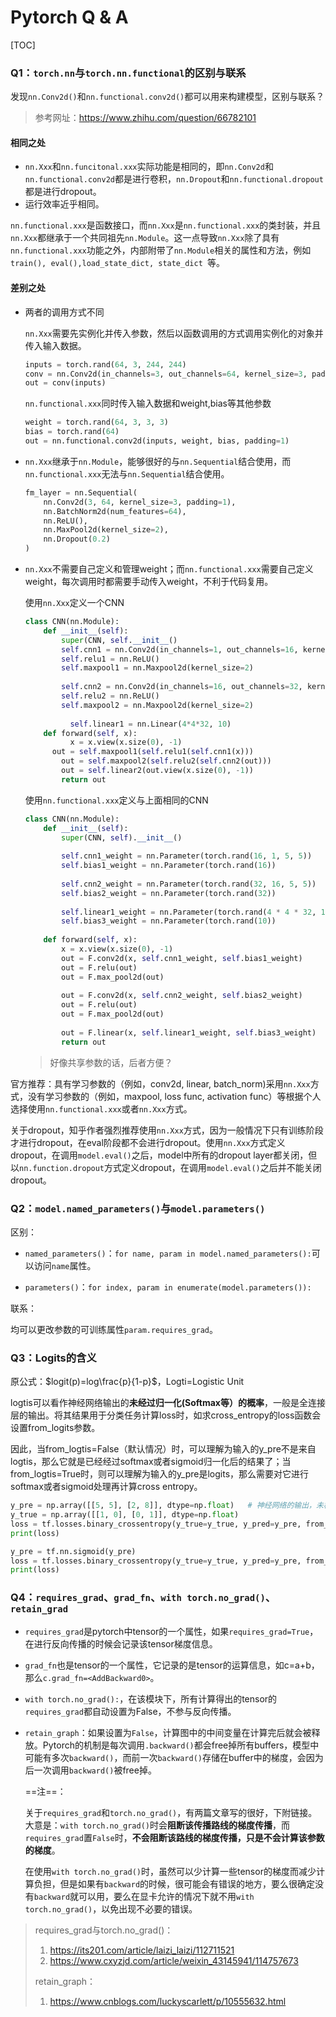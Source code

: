 # Pytorch Q & A

[TOC]



### Q1：`torch.nn`与`torch.nn.functional`的区别与联系

发现`nn.Conv2d()`和`nn.functional.conv2d()`都可以用来构建模型，区别与联系？

> 参考网址：https://www.zhihu.com/question/66782101

#### 相同之处

- `nn.Xxx`和`nn.funcitonal.xxx`实际功能是相同的，即`nn.Conv2d`和`nn.functional.conv2d`都是进行卷积，`nn.Dropout`和`nn.functional.dropout`都是进行dropout。
- 运行效率近乎相同。

`nn.functional.xxx`是函数接口，而`nn.Xxx`是`nn.functional.xxx`的类封装，并且`nn.Xxx`都继承于一个共同祖先`nn.Module`。这一点导致`nn.Xxx`除了具有`nn.functional.xxx`功能之外，内部附带了`nn.Module`相关的属性和方法，例如`train(), eval(),load_state_dict, state_dict `等。

#### 差别之处

- 两者的调用方式不同

  `nn.Xxx`需要先实例化并传入参数，然后以函数调用的方式调用实例化的对象并传入输入数据。

  ```python
  inputs = torch.rand(64, 3, 244, 244)
  conv = nn.Conv2d(in_channels=3, out_channels=64, kernel_size=3, padding=1)
  out = conv(inputs)
  ```

  `nn.functional.xxx`同时传入输入数据和weight,bias等其他参数

  ```python
  weight = torch.rand(64, 3, 3, 3)
  bias = torch.rand(64)
  out = nn.functional.conv2d(inputs, weight, bias, padding=1)
  ```

- `nn.Xxx`继承于`nn.Module`，能够很好的与`nn.Sequential`结合使用，而`nn.functional.xxx`无法与`nn.Sequential`结合使用。

  ```python
  fm_layer = nn.Sequential(
      nn.Conv2d(3, 64, kernel_size=3, padding=1),
      nn.BatchNorm2d(num_features=64),
      nn.ReLU(),
      nn.MaxPool2d(kernel_size=2),
      nn.Dropout(0.2)
  )
  ```

- `nn.Xxx`不需要自己定义和管理weight；而`nn.functional.xxx`需要自己定义weight，每次调用时都需要手动传入weight，不利于代码复用。

  使用`nn.Xxx`定义一个CNN

  ```python
  class CNN(nn.Module):
      def __init__(self):
          super(CNN, self.__init__()
          self.cnn1 = nn.Conv2d(in_channels=1, out_channels=16, kernel_size=5, padding=0)
          self.relu1 = nn.ReLU()
          self.maxpool1 = nn.Maxpool2d(kernel_size=2)
                
          self.cnn2 = nn.Conv2d(in_channels=16, out_channels=32, kernel_size=5, padding=0)
          self.relu2 = nn.ReLU()
          self.maxpool2 = nn.Maxpool2d(kernel_size=2)
          
         	self.linear1 = nn.Linear(4*4*32, 10)
      def forward(self, x):
         	x = x.view(x.size(0), -1)
       	out = self.maxpool1(self.relu1(self.cnn1(x)))
          out = self.maxpool2(self.relu2(self.cnn2(out)))
          out = self.linear2(out.view(x.size(0), -1))
          return out
  ```

  使用`nn.functional.xxx`定义与上面相同的CNN

  ```python
  class CNN(nn.Module):
      def __init__(self):
          super(CNN, self).__init__()
          
          self.cnn1_weight = nn.Parameter(torch.rand(16, 1, 5, 5))
          self.bias1_weight = nn.Parameter(torch.rand(16))
          
          self.cnn2_weight = nn.Parameter(torch.rand(32, 16, 5, 5))
          self.bias2_weight = nn.Parameter(torch.rand(32))
          
          self.linear1_weight = nn.Parameter(torch.rand(4 * 4 * 32, 10))
          self.bias3_weight = nn.Parameter(torch.rand(10))
          
      def forward(self, x):
          x = x.view(x.size(0), -1)
          out = F.conv2d(x, self.cnn1_weight, self.bias1_weight)
          out = F.relu(out)
          out = F.max_pool2d(out)
          
          out = F.conv2d(x, self.cnn2_weight, self.bias2_weight)
          out = F.relu(out)
          out = F.max_pool2d(out)
          
          out = F.linear(x, self.linear1_weight, self.bias3_weight)
          return out
  ```

  > 好像共享参数的话，后者方便？

官方推荐：具有学习参数的（例如，conv2d, linear, batch_norm)采用`nn.Xxx`方式，没有学习参数的（例如，maxpool, loss func, activation func）等根据个人选择使用`nn.functional.xxx`或者`nn.Xxx`方式。

关于dropout，知乎作者强烈推荐使用`nn.Xxx`方式，因为一般情况下只有训练阶段才进行dropout，在eval阶段都不会进行dropout。使用`nn.Xxx`方式定义dropout，在调用`model.eval()`之后，model中所有的dropout layer都关闭，但以`nn.function.dropout`方式定义dropout，在调用`model.eval()`之后并不能关闭dropout。

### Q2：`model.named_parameters()`与`model.parameters()`

区别：

- `named_parameters()`：`for name, param in model.named_parameters():`可以访问`name`属性。

- `parameters()`：`for index, param in enumerate(model.parameters()):`

联系：

均可以更改参数的可训练属性`param.requires_grad`。

### Q3：Logits的含义

原公式：$logit(p)=log\frac{p}{1-p}$，Logti=Logistic Unit

logtis可以看作神经网络输出的**未经过归一化(Softmax等）的概率**，一般是全连接层的输出。将其结果用于分类任务计算loss时，如求cross_entropy的loss函数会设置from_logits参数。

因此，当from_logtis=False（默认情况）时，可以理解为输入的y_pre不是来自logtis，那么它就是已经经过softmax或者sigmoid归一化后的结果了；当from_logtis=True时，则可以理解为输入的y_pre是logits，那么需要对它进行softmax或者sigmoid处理再计算cross entropy。

```python
y_pre = np.array([[5, 5], [2, 8]], dtype=np.float)   # 神经网络的输出，未概率归一化
y_true = np.array([[1, 0], [0, 1]], dtype=np.float)
loss = tf.losses.binary_crossentropy(y_true=y_true, y_pred=y_pre, from_logits=True)
print(loss)

y_pre = tf.nn.sigmoid(y_pre)
loss = tf.losses.binary_crossentropy(y_true=y_true, y_pred=y_pre, from_logits=False)
print(loss)
```

### Q4：`requires_grad`、`grad_fn`、`with torch.no_grad()`、`retain_grad`

- `requires_grad`是pytorch中tensor的一个属性，如果`requires_grad=True`，在进行反向传播的时候会记录该tensor梯度信息。

- `grad_fn`也是tensor的一个属性，它记录的是tensor的运算信息，如c=a+b，那么`c.grad_fn=<AddBackward0>`。

- `with torch.no_grad():`，在该模块下，所有计算得出的tensor的`requires_grad`都自动设置为False，不参与反向传播。

- `retain_graph`：如果设置为`False`，计算图中的中间变量在计算完后就会被释放。Pytorch的机制是每次调用`.backward()`都会free掉所有buffers，模型中可能有多次`backward()`，而前一次`backward()`存储在buffer中的梯度，会因为后一次调用`backward()`被free掉。

  ==注==：

  关于`requires_grad`和`torch.no_grad()`，有两篇文章写的很好，下附链接。大意是：`with torch.no_grad()`时会**阻断该传播路线的梯度传播**，而`requires_grad`置`False`时，**不会阻断该路线的梯度传播，只是不会计算该参数的梯度**。

  在使用`with torch.no_grad()`时，虽然可以少计算一些tensor的梯度而减少计算负担，但是如果有`backward`的时候，很可能会有错误的地方，要么很确定没有`backward`就可以用，要么在显卡允许的情况下就不用`with torch.no_grad()`，以免出现不必要的错误。

> requires_grad与torch.no_grad()：
>
> 1. https://its201.com/article/laizi_laizi/112711521
> 2. https://www.cxyzjd.com/article/weixin_43145941/114757673
>
> retain_graph：
>
> 1. https://www.cnblogs.com/luckyscarlett/p/10555632.html



